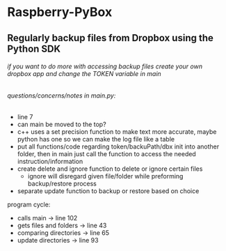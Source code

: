 # Raspberry-PyBox
## Regularly backup files from Dropbox using the Python SDK


 ###### if you want to do more with accessing backup files create your own dropbox app and change the TOKEN variable in main


###### questions/concerns/notes in main.py:
   - line 7
   - can main be moved to the top?
   - c++ uses a set precision function to make text more
      accurate, maybe python has one so we can make the log file like a table
   - put all functions/code regarding token/backuPath/dbx init into another folder, then in main just call the function to access the needed instruction/information
   - create delete and ignore function to delete or ignore certain files
       - ignore will disregard given file/folder while preforming backup/restore process
   - separate update function to backup or restore based on choice



 program cycle:
   - calls main -> line 102
   - gets files and folders -> line 43
   - comparing directories -> line 65
   - update directories -> line 93
